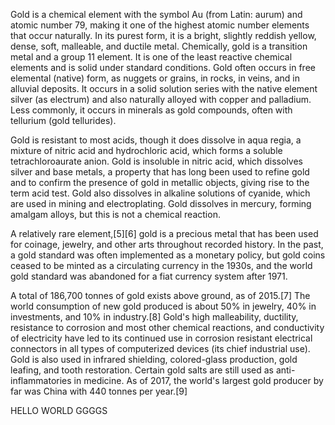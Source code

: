 Gold is a chemical element with the symbol Au (from Latin: aurum) and atomic number 79, making it one of the highest atomic number elements that occur naturally. In its purest form, it is a bright, slightly reddish yellow, dense, soft, malleable, and ductile metal. Chemically, gold is a transition metal and a group 11 element. It is one of the least reactive chemical elements and is solid under standard conditions. Gold often occurs in free elemental (native) form, as nuggets or grains, in rocks, in veins, and in alluvial deposits. It occurs in a solid solution series with the native element silver (as electrum) and also naturally alloyed with copper and palladium. Less commonly, it occurs in minerals as gold compounds, often with tellurium (gold tellurides).

Gold is resistant to most acids, though it does dissolve in aqua regia, a mixture of nitric acid and hydrochloric acid, which forms a soluble tetrachloroaurate anion. Gold is insoluble in nitric acid, which dissolves silver and base metals, a property that has long been used to refine gold and to confirm the presence of gold in metallic objects, giving rise to the term acid test. Gold also dissolves in alkaline solutions of cyanide, which are used in mining and electroplating. Gold dissolves in mercury, forming amalgam alloys, but this is not a chemical reaction.

A relatively rare element,[5][6] gold is a precious metal that has been used for coinage, jewelry, and other arts throughout recorded history. In the past, a gold standard was often implemented as a monetary policy, but gold coins ceased to be minted as a circulating currency in the 1930s, and the world gold standard was abandoned for a fiat currency system after 1971.

A total of 186,700 tonnes of gold exists above ground, as of 2015.[7] The world consumption of new gold produced is about 50% in jewelry, 40% in investments, and 10% in industry.[8] Gold's high malleability, ductility, resistance to corrosion and most other chemical reactions, and conductivity of electricity have led to its continued use in corrosion resistant electrical connectors in all types of computerized devices (its chief industrial use). Gold is also used in infrared shielding, colored-glass production, gold leafing, and tooth restoration. Certain gold salts are still used as anti-inflammatories in medicine. As of 2017, the world's largest gold producer by far was China with 440 tonnes per year.[9]


HELLO WORLD
GGGGS
